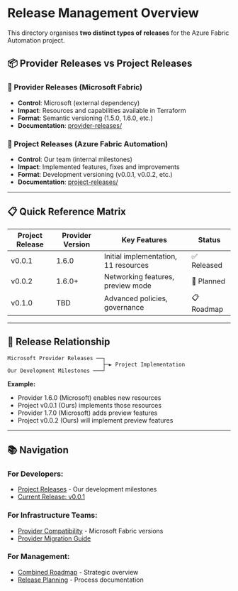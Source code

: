 # Release Management Overview

This directory organises **two distinct types of releases** for the Azure Fabric Automation project.

## 📦 **Provider Releases vs Project Releases**

### **🔧 Provider Releases (Microsoft Fabric)**
- **Control**: Microsoft (external dependency)
- **Impact**: Resources and capabilities available in Terraform
- **Format**: Semantic versioning (1.5.0, 1.6.0, etc.)
- **Documentation**: [provider-releases/](provider-releases/)

### **🚀 Project Releases (Azure Fabric Automation)**
- **Control**: Our team (internal milestones)
- **Impact**: Implemented features, fixes and improvements
- **Format**: Development versioning (v0.0.1, v0.0.2, etc.)
- **Documentation**: [project-releases/](project-releases/)

---

## 📋 **Quick Reference Matrix**

| Project Release | Provider Version | Key Features | Status |
|----------------|------------------|--------------|---------|
| v0.0.1 | 1.6.0 | Initial implementation, 11 resources | ✅ Released |
| v0.0.2 | 1.6.0+ | Networking features, preview mode | 🚧 Planned |
| v0.1.0 | TBD | Advanced policies, governance | 📋 Roadmap |

---

## 🔄 **Release Relationship**

```
Microsoft Provider Releases ──┐
                              ├─► Project Implementation  
Our Development Milestones ───┘     
```

**Example:**
- Provider 1.6.0 (Microsoft) enables new resources
- Project v0.0.1 (Ours) implements those resources  
- Provider 1.7.0 (Microsoft) adds preview features
- Project v0.0.2 (Ours) will implement preview features

---

## 📚 **Navigation**

### **For Developers:**
- [Project Releases](project-releases/) - Our development milestones
- [Current Release: v0.0.1](project-releases/v0.0.1.md)

### **For Infrastructure Teams:**
- [Provider Compatibility](provider-releases/) - Microsoft Fabric versions  
- [Provider Migration Guide](provider-releases/migration-guide.md)

### **For Management:**
- [Combined Roadmap](ROADMAP.md) - Strategic overview
- [Release Planning](PLANNING.md) - Process documentation
